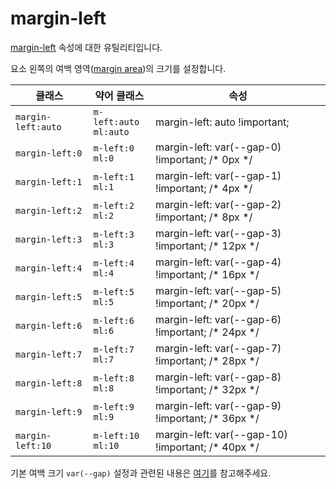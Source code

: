 # margin-left

[margin-left](https://developer.mozilla.org/en-US/docs/Web/CSS/margin-left) 속성에 대한 유틸리티입니다.

요소 왼쪽의 여백 영역([margin area](https://developer.mozilla.org/en-US/docs/Web/CSS/CSS_box_model/Introduction_to_the_CSS_box_model#margin_area))의 크기를 설정합니다.

<table>
  <thead>
    <tr>
      <th scope="col">클래스</th>
      <th scope="col">약어 클래스</th>
      <th scope="col">속성</th>
    </tr>
  </thead>
  <tbody>
  <tr>
  <td><code>margin-left:auto</code></td>
  <td><code>m-left:auto</code><br><code>ml:auto</code></td>
  <td><span class="code">margin-left: auto !important;</span></td>
</tr>
<tr>
  <td><code>margin-left:0</code></td>
  <td><code>m-left:0</code><br><code>ml:0</code></td>
  <td><span class="code">margin-left: var(--gap-0) !important;</span> <span class="c:weak">/* 0px */</span></td>
</tr>
<tr>
  <td><code>margin-left:1</code></td>
  <td><code>m-left:1</code><br><code>ml:1</code></td>
  <td><span class="code">margin-left: var(--gap-1) !important;</span> <span class="c:weak">/* 4px */</span></td>
</tr>
<tr>
  <td><code>margin-left:2</code></td>
  <td><code>m-left:2</code><br><code>ml:2</code></td>
  <td><span class="code">margin-left: var(--gap-2) !important;</span> <span class="c:weak">/* 8px */</span></td>
</tr>
<tr>
  <td><code>margin-left:3</code></td>
  <td><code>m-left:3</code><br><code>ml:3</code></td>
  <td><span class="code">margin-left: var(--gap-3) !important;</span> <span class="c:weak">/* 12px */</span></td>
</tr>
<tr>
  <td><code>margin-left:4</code></td>
  <td><code>m-left:4</code><br><code>ml:4</code></td>
  <td><span class="code">margin-left: var(--gap-4) !important;</span> <span class="c:weak">/* 16px */</span></td>
</tr>
<tr>
  <td><code>margin-left:5</code></td>
  <td><code>m-left:5</code><br><code>ml:5</code></td>
  <td><span class="code">margin-left: var(--gap-5) !important;</span> <span class="c:weak">/* 20px */</span></td>
</tr>
<tr>
  <td><code>margin-left:6</code></td>
  <td><code>m-left:6</code><br><code>ml:6</code></td>
  <td><span class="code">margin-left: var(--gap-6) !important;</span> <span class="c:weak">/* 24px */</span></td>
</tr>
<tr>
  <td><code>margin-left:7</code></td>
  <td><code>m-left:7</code><br><code>ml:7</code></td>
  <td><span class="code">margin-left: var(--gap-7) !important;</span> <span class="c:weak">/* 28px */</span></td>
</tr>
<tr>
  <td><code>margin-left:8</code></td>
  <td><code>m-left:8</code><br><code>ml:8</code></td>
  <td><span class="code">margin-left: var(--gap-8) !important;</span> <span class="c:weak">/* 32px */</span></td>
</tr>
<tr>
  <td><code>margin-left:9</code></td>
  <td><code>m-left:9</code><br><code>ml:9</code></td>
  <td><span class="code">margin-left: var(--gap-9) !important;</span> <span class="c:weak">/* 36px */</span></td>
</tr>
<tr>
  <td><code>margin-left:10</code></td>
  <td><code>m-left:10</code><br><code>ml:10</code></td>
  <td><span class="code">margin-left: var(--gap-10) !important;</span> <span class="c:weak">/* 40px */</span></td>
</tr>

  </tbody>

</table>

기본 여백 크기 `var(--gap)` 설정과 관련된 내용은 [여기](/guide/css-variable-list.html#gap)를 참고해주세요.
